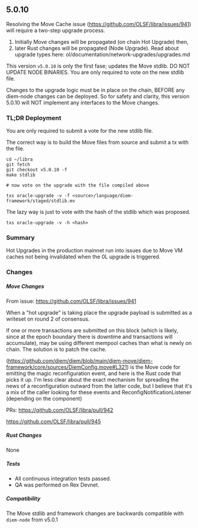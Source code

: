 ## 5.0.10

Resolving the Move Cache issue (https://github.com/OLSF/libra/issues/941) will require a two-step upgrade process. 

1. Initially Move changes will be propagated (on chain Hot Upgrade) then, 
2. later Rust changes will be propagated (Node Upgrade). Read about upgrade types here: ol/documentation/network-upgrades/upgrades.md

This version `v5.0.10` is only the first fase; updates the Move stdlib. DO NOT UPDATE NODE BINARIES. You are only required to vote on the new stdlib file.

Changes to the upgrade logic must be in place on the chain, BEFORE any diem-node changes can be deployed. So for safety and clarity, this version 5.0.10 will NOT implement any interfaces to the Move changes.


### TL;DR Deployment

You are only required to submit a vote for the new stdlib file.

The correct way is to build the Move files from source and submit a tx with the file.

```
cd ~/libra
git fetch
git checkout v5.0.10 -f
make stdlib

# now vote on the upgrade with the file compiled above

txs oracle-upgrade -v -f <source>/language/diem-framework/staged/stdlib.mv
```

The lazy way is just to vote with the hash of the stdlib which was proposed.
```
txs oracle-upgrade -v -h <hash>
```

### Summary

Hot Upgrades in the production mainnet run into issues due to Move VM caches not being invalidated when the 0L upgrade is triggered.

### Changes

##### Move Changes
From issue: https://github.com/OLSF/libra/issues/941

When a "hot upgrade" is taking place the upgrade payload is submitted as a writeset on round 2 of consensus.

If one or more transactions are submitted on this block (which is likely, since at the epoch boundary there is downtime and transactions will accumulate), may be using different mempool caches than what is newly on chain. The solution is to patch the cache.

(https://github.com/diem/diem/blob/main/diem-move/diem-framework/core/sources/DiemConfig.move#L321) is the Move code for emitting the magic reconfiguration event, and here is the Rust code that picks it up. I'm less clear about the exact mechanism for spreading the news of a reconfiguration outward from the latter code, but I believe that it's a mix of the caller looking for these events and ReconfigNotificationListener (depending on the component)


PRs:
https://github.com/OLSF/libra/pull/942

https://github.com/OLSF/libra/pull/945

##### Rust Changes

None 

##### Tests

- All continuous integration tests passed.
- QA was performed on Rex Devnet.

##### Compatibility
The Move stdlib and framework changes are backwards compatible with `diem-node` from v5.0.1

